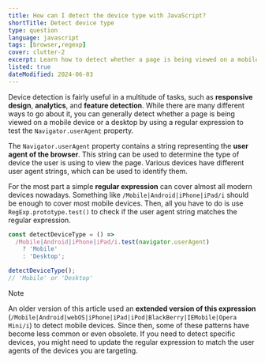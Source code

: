 ```yaml
---
title: How can I detect the device type with JavaScript?
shortTitle: Detect device type
type: question
language: javascript
tags: [browser,regexp]
cover: clutter-2
excerpt: Learn how to detect whether a page is being viewed on a mobile device or a desktop.
listed: true
dateModified: 2024-06-03
---
```


Device detection is fairly useful in a multitude of tasks, such as **responsive design**, **analytics**, and **feature detection**. While there are many different ways to go about it, you can generally detect whether a page is being viewed on a mobile device or a desktop by using a regular expression to test the `Navigator.userAgent` property.

The `Navigator.userAgent` property contains a string representing the **user agent of the browser**. This string can be used to determine the type of device the user is using to view the page. Various devices have different user agent strings, which can be used to identify them.

For the most part a simple **regular expression** can cover almost all modern devices nowadays. Something like `/Mobile|Android|iPhone|iPad/i` should be enough to cover most mobile devices. Then, all you have to do is use `RegExp.prototype.test()` to check if the user agent string matches the regular expression.

```js
const detectDeviceType = () =>
  /Mobile|Android|iPhone|iPad/i.test(navigator.userAgent)
    ? 'Mobile'
    : 'Desktop';

detectDeviceType();
// 'Mobile' or 'Desktop'
```

> [!NOTE]
>
> An older version of this article used an **extended version of this expression** (`/Mobile|Android|webOS|iPhone|iPad|iPod|BlackBerry|IEMobile|Opera Mini/i`) to detect mobile devices. Since then, some of these patterns have become less common or even obsolete. If you need to detect specific devices, you might need to update the regular expression to match the user agents of the devices you are targeting.
